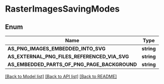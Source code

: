 # RasterImagesSavingModes

## Enum
Name | Type | Value
------------ | ------------- | -------------
**AS_PNG_IMAGES_EMBEDDED_INTO_SVG** | **string** | 'AsPngImagesEmbeddedIntoSvg'
**AS_EXTERNAL_PNG_FILES_REFERENCED_VIA_SVG** | **string** | 'AsExternalPngFilesReferencedViaSvg'
**AS_EMBEDDED_PARTS_OF_PNG_PAGE_BACKGROUND** | **string** | 'AsEmbeddedPartsOfPngPageBackground'


[[Back to Model list]](../README.md#documentation-for-models) [[Back to API list]](../README.md#documentation-for-api-endpoints) [[Back to README]](../README.md)


